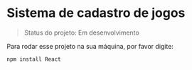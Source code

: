 <h1>Sistema de cadastro de jogos</h1>

> Status do projeto: Em desenvolvimento

Para rodar esse projeto na sua máquina, por favor digite:

```
npm install React
```

